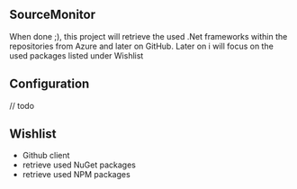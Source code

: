 ## SourceMonitor
When done ;), this project will retrieve the used .Net frameworks within the repositories from Azure and later on GitHub. Later on i will focus on the used packages listed under Wishlist

## Configuration

// todo

## Wishlist
- Github client
- retrieve used NuGet packages
- retrieve used NPM packages
